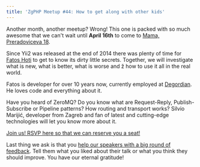 ```yaml
---
title: 'ZgPHP Meetup #44: How to get along with other kids'
---
```


Another month, another meetup? Wrong! This one is packed with so much awesome that we can't wait until **April 16th** to 
come to [Mama, Preradoviceva 18](https://www.google.com/maps/place/Preradoviceva+18,+Zagreb,+Croatia/@45.810158,15.974297,17z). 

Since Yii2 was released at the end of 2014 there was plenty of time for [Fatos Hoti](http://www.twitter.com/hotifatos) 
to get to know its dirty little secrets. Together, we will investigate what is new, what is better, what is worse and ž
how to use it all in the real world.

Fatos is developer for over 10 years now, currently employed at [Degordian](http://degordian.com). He loves code and 
everything about it.

Have you heard of ZeroMQ? Do you know what are Request-Reply, Publish-Subscribe or Pipeline patterns? How routing and
transport works? Silvio Marijić, developer from Zagreb and fan of latest and cutting-edge technologies will let you know
more about it.

<a class="btn btn-info" href="http://www.meetup.com/ZgPHP-meetup/events/205929152/" target="_blank">
Join us! RSVP here so that we can reserve you a seat!</a>

Last thing we ask is that you [help our speakers with a big round of feedback](https://joind.in/event/view/3592). 
Tell them what you liked about their talk or what you think they should improve. You have our eternal gratitude!
